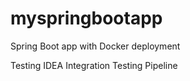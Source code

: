 # myspringbootapp
Spring Boot app with Docker deployment

Testing IDEA Integration
Testing Pipeline
